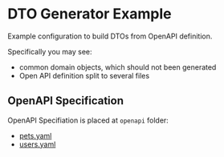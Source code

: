 # DTO Generator Example

Example configuration to build DTOs from OpenAPI definition.

Specifically you may see:

- common domain objects, which should not been generated
- Open API definition split to several files

## OpenAPI Specification

OpenAPI Specifiation is placed at `openapi` folder:

- [pets.yaml](openapi/pets.yaml)
- [users.yaml](openapi/users.yaml)